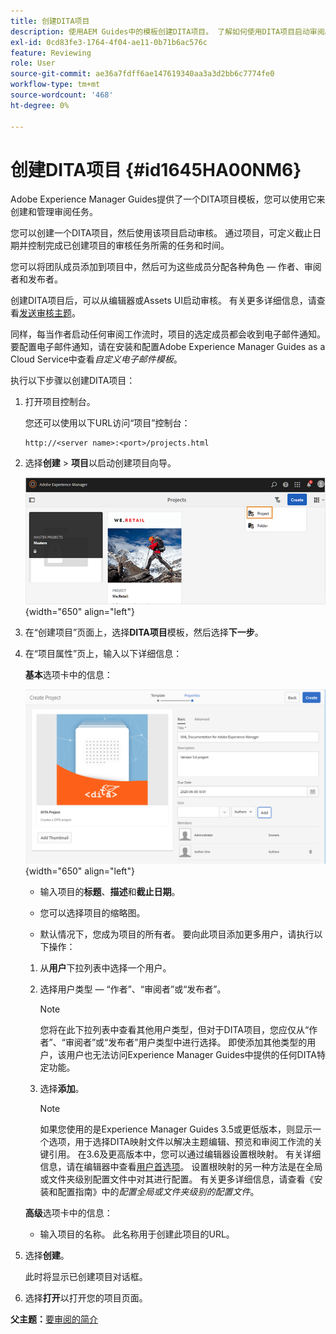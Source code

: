 ```yaml
---
title: 创建DITA项目
description: 使用AEM Guides中的模板创建DITA项目。 了解如何使用DITA项目启动审阅。
exl-id: 0cd83fe3-1764-4f04-ae11-0b71b6ac576c
feature: Reviewing
role: User
source-git-commit: ae36a7fdff6ae147619340aa3a3d2bb6c7774fe0
workflow-type: tm+mt
source-wordcount: '468'
ht-degree: 0%

---
```


# 创建DITA项目 {#id1645HA00NM6}

Adobe Experience Manager Guides提供了一个DITA项目模板，您可以使用它来创建和管理审阅任务。

您可以创建一个DITA项目，然后使用该项目启动审核。 通过项目，可定义截止日期并控制完成已创建项目的审核任务所需的任务和时间。

您可以将团队成员添加到项目中，然后可为这些成员分配各种角色 — 作者、审阅者和发布者。

创建DITA项目后，可以从编辑器或Assets UI启动审核。 有关更多详细信息，请查看[发送审核主题](review-send-topics-for-review.md#)。

同样，每当作者启动任何审阅工作流时，项目的选定成员都会收到电子邮件通知。 要配置电子邮件通知，请在安装和配置Adobe Experience Manager Guides as a Cloud Service中查看&#x200B;*自定义电子邮件模板*。

执行以下步骤以创建DITA项目：

1. 打开项目控制台。

   您还可以使用以下URL访问“项目”控制台：

   ```http
   http://<server name>:<port>/projects.html
   ```

1. 选择&#x200B;**创建** \> **项目**&#x200B;以启动创建项目向导。

   ![](images/project-console-63.png){width="650" align="left"}

1. 在“创建项目”页面上，选择&#x200B;**DITA项目**&#x200B;模板，然后选择&#x200B;**下一步**。

1. 在“项目属性”页上，输入以下详细信息：

   **基本**&#x200B;选项卡中的信息：

   ![](images/create-project.png){width="650" align="left"}

   - 输入项目的&#x200B;**标题**、**描述**&#x200B;和&#x200B;**截止日期**。

   - 您可以选择项目的缩略图。

   - 默认情况下，您成为项目的所有者。 要向此项目添加更多用户，请执行以下操作：

   1. 从&#x200B;**用户**&#x200B;下拉列表中选择一个用户。

   1. 选择用户类型 — “作者”、“审阅者”或“发布者”。

      >[!NOTE]
      >
      >您将在此下拉列表中查看其他用户类型，但对于DITA项目，您应仅从“作者”、“审阅者”或“发布者”用户类型中进行选择。 即使添加其他类型的用户，该用户也无法访问Experience Manager Guides中提供的任何DITA特定功能。

   1. 选择&#x200B;**添加**。

      >[!NOTE]
      >
      >如果您使用的是Experience Manager Guides 3.5或更低版本，则显示一个选项，用于选择DITA映射文件以解决主题编辑、预览和审阅工作流的关键引用。 在3.6及更高版本中，您可以通过编辑器设置根映射。 有关详细信息，请在编辑器中查看[用户首选项](web-editor-features.md#id2087G0P40SB)。 设置根映射的另一种方法是在全局或文件夹级别配置文件中对其进行配置。 有关更多详细信息，请查看《安装和配置指南》中的&#x200B;*配置全局或文件夹级别的配置文件*。

   **高级**&#x200B;选项卡中的信息：

   - 输入项目的名称。 此名称用于创建此项目的URL。

1. 选择&#x200B;**创建**。

   此时将显示已创建项目对话框。

1. 选择&#x200B;**打开**&#x200B;以打开您的项目页面。


**父主题：**[&#x200B;要审阅的简介](review.md)
